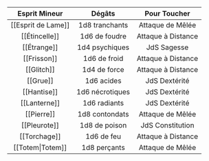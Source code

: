 |                     Esprit Mineur                      |     Dégâts      |    Pour Toucher    |
| :----------------------------------------------------: | :-------------: | :----------------: |
|                   [[Esprit de Lame]]                   | 1d8 tranchants  |  Attaque de Mêlée  |
|                     [[Étincelle]]                      |  1d6 de foudre  | Attaque à Distance |
|                      [[Étrange]]                       | 1d4 psychiques  |    JdS Sagesse     |
|                      [[Frisson]]                       |  1d6 de froid   | Attaque à Distance |
|                       [[Glitch]]                       |  1d4 de force   | Attaque à Distance |
|                        [[Grue]]                        |   1d6 acides    |   JdS Dextérité    |
|                      [[Hantise]]                       | 1d6 nécrotiques |   JdS Dextérité    |
|                      [[Lanterne]]                      |  1d6 radiants   |   JdS Dextérité    |
|                       [[Pierre]]                       | 1d8 contondats  |  Attaque de Mêlée  |
|                      [[Pleurote]]                      |  1d8 de poison  |  JdS Constitution  |
|                      [[Torchage]]                      |   1d6 de feu    | Attaque à Distance |
| [[Totem\|Totem]] |  1d8 perçants   |  Attaque de Mêlée  |